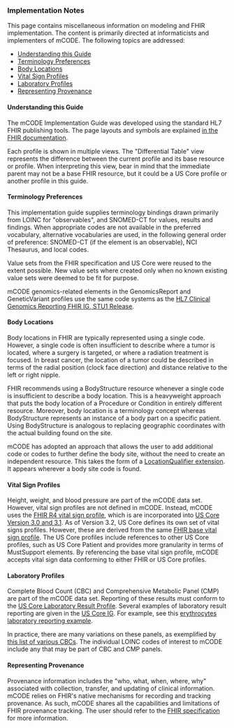 ### Implementation Notes

This page contains miscellaneous information on modeling and FHIR implementation. The content is primarily directed at informaticists and implementers of mCODE. The following topics are addressed:

* [Understanding this Guide](#understanding-this-guide)
* [Terminology Preferences](#terminology-preferences)
* [Body Locations](#body-locations)
* [Vital Sign Profiles](#vital-sign-profiles)
* [Laboratory Profiles](#laboratory-profiles)
* [Representing Provenance](#representing-provenance)

#### Understanding this Guide

The mCODE Implementation Guide was developed using the standard HL7 FHIR publishing tools. The page layouts and symbols are explained [in the FHIR documentation](https://www.hl7.org/fhir/formats.html).

Each profile is shown in multiple views. The "Differential Table" view represents the difference between the current profile and its base resource or profile. When interpreting this view, bear in mind that the immediate parent may not be a base FHIR resource, but it could be a US Core profile or another profile in this guide.

#### Terminology Preferences

This implementation guide supplies terminology bindings drawn primarily from LOINC for "observables", and SNOMED-CT for values, results and findings. When appropriate codes are not available in the preferred vocabulary, alternative vocabularies are used, in the following general order of preference: SNOMED-CT (if the element is an observable), NCI Thesaurus, and local codes.

Value sets from the FHIR specification and US Core were reused to the extent possible. New value sets where created only when no known existing value sets were deemed to be fit for purpose.

mCODE genomics-related elements in the GenomicsReport and GeneticVariant profiles use the same code systems as the [HL7 Clinical Genomics Reporting FHIR IG, STU1 Release](http://hl7.org/fhir/uv/genomics-reporting/codings.html).

#### Body Locations

Body locations in FHIR are typically represented using a single code. However, a single code is often insufficient to describe where a tumor is located, where a surgery is targeted, or where a radiation treatment is focused. In breast cancer, the location of a tumor could be described in terms of the radial position (clock face direction) and distance relative to the left or right nipple.

FHIR recommends using a BodyStructure resource whenever a single code is insufficient to describe a body location. This is a heavyweight approach that puts the body location of a Procedure or Condition in entirely different resource. Moreover, body location is a terminology concept whereas BodyStructure represents an instance of a body part on a specific patient. Using BodyStructure is analogous to replacing geographic coordinates with the actual building found on the site.

mCODE has adopted an approach that allows the user to add additional code or codes to further define the body site, without the need to create an independent resource. This takes the form of a [LocationQualifier extension](StructureDefinition-mcode-location-qualifier.html). It appears wherever a body site code is found.

#### Vital Sign Profiles

Height, weight, and blood pressure are part of the mCODE data set. However, vital sign profiles are not defined in mCODE. Instead, mCODE uses the [FHIR R4 vital sign profile](http://hl7.org/fhir/R4/observation-vitalsigns.html), which is are incorporated into [US Core Version 3.0 and 3.1](http://hl7.org/fhir/us/core/index.html). As of Version 3.2, US Core defines its own set of vital signs profiles. However, these are derived from the same [FHIR base vital sign profile](http://hl7.org/fhir/R4/observation-vitalsigns.html). The US Core profiles include references to other US Core profiles, such as US Core Patient and provides more granularity in terms of MustSupport elements. By referencing the base vital sign profile, mCODE accepts vital sign data conforming to either FHIR or US Core profiles.

#### Laboratory Profiles

Complete Blood Count (CBC) and Comprehensive Metabolic Panel (CMP) are part of the mCODE data set. Reporting of these results must conform to the [US Core Laboratory Result Profile](http://hl7.org/fhir/us/core/StructureDefinition-us-core-observation-lab.html). Several examples of laboratory result reporting are given in the [US Core IG](http://hl7.org/fhir/us/core/index.html). For example, see this [erythrocytes laboratory reporting example](http://hl7.org/fhir/us/core/Observation-erythrocytes.html).

In practice, there are many variations on these panels, as exemplified by [this list of various CBCs](https://search.loinc.org/searchLOINC/search.zul?query=CBC). The individual LOINC codes of interest to mCODE include any that may be part of CBC and CMP panels.

#### Representing Provenance

Provenance information includes the "who, what, when, where, why" associated with collection, transfer, and updating of clinical information. mCODE relies on FHIR's native mechanisms for recording and tracking provenance. As such, mCODE shares all the capabilities and limitations of FHIR provenance tracking. The user should refer to the [FHIR specification](https://www.hl7.org/fhir/provenance.html) for more information.
